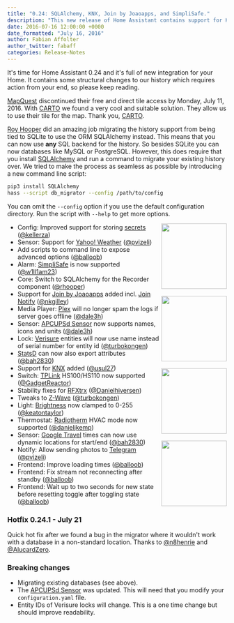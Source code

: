 ```yaml
---
title: "0.24: SQLAlchemy, KNX, Join by Joaoapps, and SimpliSafe."
description: "This new release of Home Assistant contains support for KNX, Join by Joaoapps, and SimpliSafe. As of now our new database backend is SQLAlchemy which gives you more flexibility for storing your data."
date: 2016-07-16 12:00:00 +0000
date_formatted: "July 16, 2016"
author: Fabian Affolter
author_twitter: fabaff
categories: Release-Notes
---
```


It's time for Home Assistant 0.24 and it's full of new integration for your Home. It contains some structural changes to our history which requires action from your end, so please keep reading.

[MapQuest] discontinued their free and direct tile access by Monday, July 11, 2016. With [CARTO] we found a very cool and suitable solution. They allow us to use their tile for the map. Thank you, [CARTO].

[Roy Hooper][@rhooper] did an amazing job migrating the history support from being tied to SQLite to use the ORM SQLAlchemy instead. This means that you can now use **any** SQL backend for the history. So besides SQLite you can now databases like MySQL or PostgreSQL. However, this does require that you install [SQLAlchemy] and run a command to migrate your existing history over. We tried to make the process as seamless as possible by introducing a new command line script: 

```bash
pip3 install SQLAlchemy
hass --script db_migrator --config /path/to/config
```

You can omit the `--config` option if you use the default configuration directory. Run the script with `--help` to get more options.

<img src='/images/supported_brands/yahooweather.png' style='clear: right; margin-left: 5px; border:none; box-shadow: none; float: right; margin-bottom: 16px;' width='150' /><img src='/images/supported_brands/joaoapps_join.png' style='clear: right; margin-left: 5px; border:none; box-shadow: none; float: right; margin-bottom: 16px;' width='150' /><img src='/images/supported_brands/knx.png' style='clear: right; margin-left: 5px; border:none; box-shadow: none; float: right; margin-bottom: 16px;' width='150' /><img src='/images/supported_brands/tp-link.png' style='clear: right; margin-left: 5px; border:none; box-shadow: none; float: right; margin-bottom: 16px;' width='150' />

- Config: Improved support for storing [secrets][secrets] ([@kellerza])
- Sensor: Support for [Yahoo! Weather][yahoo-weather] ([@pvizeli])
- Add scripts to command line to expose advanced options ([@balloob])
- Alarm: [SimpliSafe][simplisafe] is now supported ([@w1ll1am23]) 
- Core: Switch to SQLAlchemy for the Recorder component ([@rhooper])
- Support for [Join by Joaoapps][join-joaoapps] added incl. [Join Notify][join-notify] ([@nkgilley])
- Media Player: [Plex] will no longer spam the logs if server goes offline ([@dale3h])
- Sensor: [APCUPSd Sensor][apcupsd-sensor] now supports names, icons and units ([@dale3h])
- Lock: [Verisure] entities will now use name instead of serial number for entity id ([@turbokongen])
- [StatsD] can now also export attributes ([@bah2830])
- Support for [KNX] added ([@usul27])
- Switch: [TPLink] HS100/HS110 now supported ([@GadgetReactor])
- Stability fixes for [RFXtrx] ([@Danielhiversen])
- Tweaks to [Z-Wave] ([@turbokongen])
- Light: [Brightness] now clamped to 0-255 ([@keatontaylor])
- Thermostat: [Radiotherm] HVAC mode now supported ([@danieljkemp])
- Sensor: [Google Travel] times can now use dynamic locations for start/end ([@bah2830])
- Notify: Allow sending photos to [Telegram] ([@pvizeli])
- Frontend: Improve loading times ([@balloob])
- Frontend: Fix stream not reconnecting after standby ([@balloob])
- Frontend: Wait up to two seconds for new state before resetting toggle after toggling state ([@balloob])

### Hotfix 0.24.1 - July 21

Quick hot fix after we found a bug in the migrator where it wouldn't work with a database in a non-standard location. Thanks to [@n8henrie] and [@AlucardZero].

### Breaking changes

- Migrating existing databases (see above).
- The [APCUPSd Sensor][apcupsd-sensor] was updated. This will need that you modify your `configuration.yaml` file.
- Entity IDs of Verisure locks will change. This is a one time change but should improve readability.

[@bah2830]: https://github.com/bah2830/
[@balloob]: https://github.com/balloob/
[@dale3h]: https://github.com/dale3h/
[@danieljkemp]: https://github.com/danieljkemp
[@GadgetReactor]: https://github.com/GadgetReactor
[@keatontaylor]: https://github.com/keatontaylor
[@kellerza]: https://github.com/kellerza/
[@nkgilley]: https://github.com/nkgilley
[@pvizeli]: https://github.com/pvizeli/
[@rhooper]: https://github.com/rhooper/
[@turbokongen]: https://github.com/turbokongen/
[@usul27]: https://github.com/usul27
[@w1ll1am23]: https://github.com/w1ll1am23/
[@n8henrie]: https://github.com/n8henrie/
[@AlucardZero]: https://github.com/AlucardZero/
[@Danielhiversen]: https://github.com/danielhiversen


[apcupsd-sensor]: /integrations/apcupsd#sensor
[Brightness]: /integrations/light/
[CARTO]: https://carto.com/
[Google Travel]: /integrations/google_travel_time
[imap-sensor]: /component/sensor.imap/
[join-joaoapps]: /integrations/joaoapps_join/
[join-notify]: /integrations/joaoapps_join
[KNX]: /integrations/knx/
[MapQuest]: https://www.mapquest.com/
[Plex]: /integrations/plex#media-player
[Radiotherm]: /integrations/radiotherm/
[recorder]: /integrations/recorder/
[secrets]: /topics/secrets/
[simplisafe]: /integrations/simplisafe
[SQLAlchemy]: http://www.sqlalchemy.org/
[StatsD]: /integrations/statsd/
[Telegram]: /integrations/telegram
[TPLink]: /integrations/tplink
[Verisure]: /integrations/verisure
[yahoo-weather]: /integrations/yweather
[Z-Wave]: /integrations/zwave/
[RFXtrx]: /integrations/rfxtrx/
